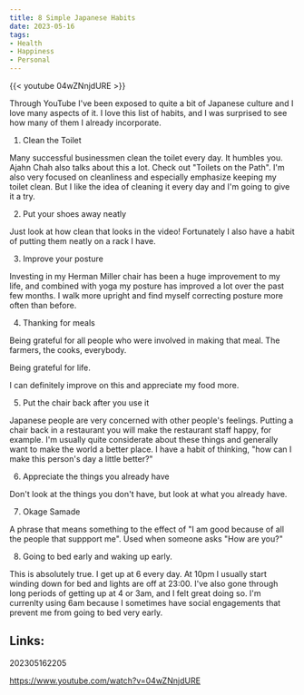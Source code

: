 ```yaml
---
title: 8 Simple Japanese Habits
date: 2023-05-16
tags:
- Health
- Happiness
- Personal
---
```


{{< youtube 04wZNnjdURE >}}

Through YouTube I've been exposed to quite a bit of Japanese culture and I love many aspects of it. I love this list of habits, and I was surprised to see how many of them I already incorporate.

1. Clean the Toilet

Many successful businessmen clean the toilet every day. It humbles you. Ajahn Chah also talks about this a lot. Check out "Toilets on the Path". I'm also very focused on cleanliness and especially emphasize keeping my toilet clean. But I like the idea of cleaning it every day and I'm going to give it a try.

2. Put your shoes away neatly

Just look at how clean that looks in the video! Fortunately I also have a habit of putting them neatly on a rack I have.

3. Improve your posture

Investing in my Herman Miller chair has been a huge improvement to my life, and combined with yoga my posture has improved a lot over the past few months. I walk more upright and find myself correcting posture more often than before.

4. Thanking for meals

Being grateful for all people who were involved in making that meal. The farmers, the cooks, everybody. 

Being grateful for life.

I can definitely improve on this and appreciate my food more.

5. Put the chair back after you use it

Japanese people are very concerned with other people's feelings. Putting a chair back in a restaurant you will make the restaurant staff happy, for example. I'm usually quite considerate about these things and generally want to make the world a better place. I have a habit of thinking, "how can I make this person's day a little better?"

6. Appreciate the things you already have

Don't look at the things you don't have, but look at what you already have. 

7. Okage Samade

A phrase that means something to the effect of "I am good because of all the people that suppport me". Used when someone asks "How are you?"

8. Going to bed early and waking up early. 

This is absolutely true. I get up at 6 every day. At 10pm I usually start winding down for bed and lights are off at 23:00. I've also gone through long periods of getting up at 4 or 3am, and I felt great doing so. I'm currenlty using 6am because I sometimes have social engagements that prevent me from going to bed very early. 

## Links:

202305162205

https://www.youtube.com/watch?v=04wZNnjdURE
